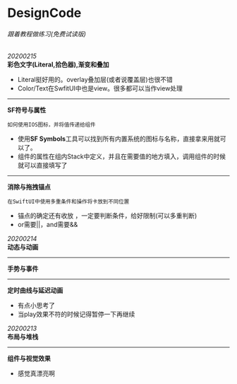 DesignCode
====
###### 跟着教程做练习(免费试读版)

*20200215*  
**彩色文字(Literal,拾色器),渐变和叠加**

* Literal挺好用的。overlay叠加层(或者说覆盖层)也很不错
* Color/Text在SwfitUI中也是view。很多都可以当作view处理

-------

**SF符号与属性**
```
如何使用IOS图标，并将值传递给组件
```
 
* 使用**SF Symbols**工具可以找到所有内置系统的图标与名称，直接拿来用就可以了。
* 组件的属性在组内Stack中定义，并且在需要值的地方填入，调用组件的时候就可以直接填写了

-------

**消除与拖拽锚点**

```
在SwiftUI中使用多重条件和操作将卡放到不同位置
``` 
* 锚点的确定还有收放 ，一定要判断条件，给好限制(可以多重判断)
* or需要||，and需要&&

*20200214*  
**动态与动画**

-------

**手势与事件**

-------

**定时曲线与延迟动画**
* 有点小思考了
* 当play效果不符的时候记得暂停一下再继续

*20200213*  
**布局与堆栈**

-------

**组件与视觉效果** 
* 感觉真漂亮啊